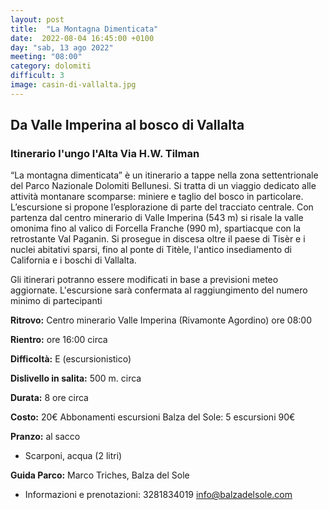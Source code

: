 ```yaml
---
layout: post
title:  "La Montagna Dimenticata"
date:  2022-08-04 16:45:00 +0100
day: "sab, 13 ago 2022"
meeting: "08:00"
category: dolomiti 
difficult: 3
image: casin-di-vallalta.jpg
---
```


## Da Valle Imperina al bosco di Vallalta
### Itinerario l'ungo l'Alta Via H.W. Tilman 

“La montagna dimenticata” è un itinerario a tappe nella zona settentrionale del Parco Nazionale Dolomiti Bellunesi. Si tratta di un viaggio dedicato alle attività montanare scomparse: miniere e taglio del bosco in particolare. L’escursione si propone l’esplorazione di parte del tracciato centrale.
Con partenza dal centro minerario di Valle Imperina (543 m) si risale la valle omonima fino al valico di Forcella Franche (990 m), spartiacque con la retrostante Val Paganin. Si prosegue in discesa oltre il paese di Tisèr e i nuclei abitativi sparsi, fino al ponte di Titèle, l'antico insediamento di California e i boschi di Vallalta. 

Gli itinerari potranno essere modificati in base a previsioni meteo aggiornate.
L'escursione sarà confermata al raggiungimento del numero minimo di partecipanti

**Ritrovo:** Centro minerario Valle Imperina (Rivamonte Agordino) ore 08:00

**Rientro:** ore 16:00 circa 

**Difficoltà:** E (escursionistico)

**Dislivello in salita:**  500 m. circa

**Durata:** 8 ore circa

**Costo:** 20€
Abbonamenti escursioni Balza del Sole: 5 escursioni 90€

**Pranzo:** al sacco

+ Scarponi, acqua (2 litri)  

**Guida Parco:** Marco Triches, Balza del Sole
* Informazioni e prenotazioni: 3281834019 info@balzadelsole.com 

